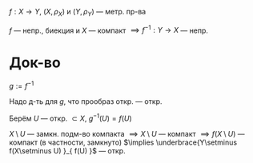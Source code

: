 $f: X\to Y$, $(X, \rho_{X})$ и $(Y, \rho_{Y})$ — метр. пр-ва

$f$ — непр., биекция и $X$ — компакт $\implies f^{-1}:Y\to X$ — непр.
# Док-во

$g:= f^{-1}$

Надо д-ть для $g$, что прообраз откр. — откр.

Берём $U$ — откр. $\subset X$, $g^{-1}(U)=f(U)$

$X\setminus U$ — замкн. подм-во компакта $\implies X\setminus U$ — компакт $\implies f(X\setminus U)$ — компакт (в частности, замкнуто) $\implies \underbrace{Y\setminus f(X\setminus U) }_{ f(U) }$ — откр. 